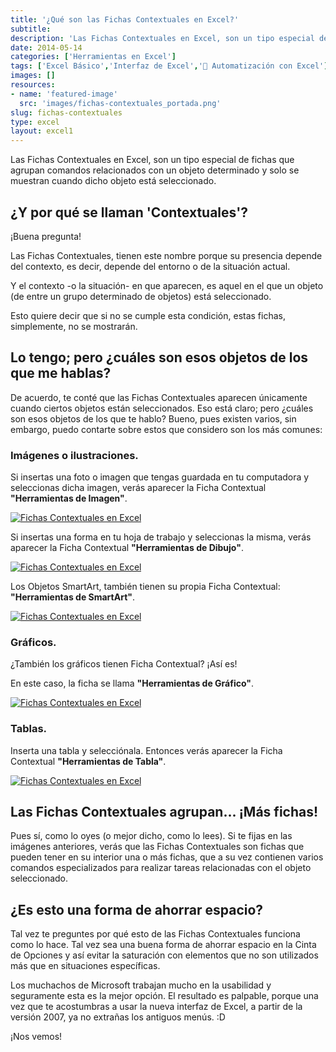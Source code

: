 ```yaml
---
title: '¿Qué son las Fichas Contextuales en Excel?'
subtitle: 
description: 'Las Fichas Contextuales en Excel, son un tipo especial de fichas que agrupan comandos relacionados con un objeto determinado.'
date: 2014-05-14
categories: ['Herramientas en Excel']
tags: ['Excel Básico','Interfaz de Excel','🤖 Automatización con Excel']
images: []
resources: 
- name: 'featured-image'
  src: 'images/fichas-contextuales_portada.png'
slug: fichas-contextuales
type: excel
layout: excel1
---
```


Las Fichas Contextuales en Excel, son un tipo especial de fichas que agrupan comandos relacionados con un objeto determinado y solo se muestran cuando dicho objeto está seleccionado.

## ¿Y por qué se llaman 'Contextuales'?

¡Buena pregunta!

Las Fichas Contextuales, tienen este nombre porque su presencia depende del contexto, es decir, depende del entorno o de la situación actual.

Y el contexto -o la situación- en que aparecen, es aquel en el que un objeto (de entre un grupo determinado de objetos) está seleccionado.

Esto quiere decir que si no se cumple esta condición, estas fichas, simplemente, no se mostrarán.

## Lo tengo; pero ¿cuáles son esos objetos de los que me hablas?

De acuerdo, te conté que las Fichas Contextuales aparecen únicamente cuando ciertos objetos están seleccionados. Eso está claro; pero ¿cuáles son esos objetos de los que te hablo? Bueno, pues existen varios, sin embargo, puedo contarte sobre estos que considero son los más comunes:

### Imágenes o ilustraciones.

Si insertas una foto o imagen que tengas guardada en tu computadora y seleccionas dicha imagen, verás aparecer la Ficha Contextual **"Herramientas de Imagen"**.

[![Fichas Contextuales en Excel](images/20130821-fichas-contextuales-000075.png)](http://raymundoycaza.com/wp-content/uploads/20130821-fichas-contextuales-000075.png)

Si insertas una forma en tu hoja de trabajo y seleccionas la misma, verás aparecer la Ficha Contextual **"Herramientas de Dibujo"**.

[![Fichas Contextuales en Excel](images/20130821-fichas-contextuales-000076.png)](http://raymundoycaza.com/wp-content/uploads/20130821-fichas-contextuales-000076.png)

Los Objetos SmartArt, también tienen su propia Ficha Contextual: **"Herramientas de SmartArt"**.

[![Fichas Contextuales en Excel](images/20130821-fichas-contextuales-000077.png)](http://raymundoycaza.com/wp-content/uploads/20130821-fichas-contextuales-000077.png)

### Gráficos.

¿También los gráficos tienen Ficha Contextual? ¡Así es!

En este caso, la ficha se llama **"Herramientas de Gráfico"**.

[![Fichas Contextuales en Excel](images/20130821-fichas-contextuales-000078.png)](http://raymundoycaza.com/wp-content/uploads/20130821-fichas-contextuales-000078.png)

### Tablas.

Inserta una tabla y selecciónala. Entonces verás aparecer la Ficha Contextual **"Herramientas de Tabla"**.

[![Fichas Contextuales en Excel](images/20130821-fichas-contextuales-000079.png)](http://raymundoycaza.com/wp-content/uploads/20130821-fichas-contextuales-000079.png)

## Las Fichas Contextuales agrupan... ¡Más fichas!

Pues sí, como lo oyes (o mejor dicho, como lo lees). Si te fijas en las imágenes anteriores, verás que las Fichas Contextuales son fichas que pueden tener en su interior una o más fichas, que a su vez contienen varios comandos especializados para realizar tareas relacionadas con el objeto seleccionado.

## ¿Es esto una forma de ahorrar espacio?

Tal vez te preguntes por qué esto de las Fichas Contextuales funciona como lo hace. Tal vez sea una buena forma de ahorrar espacio en la Cinta de Opciones y así evitar la saturación con elementos que no son utilizados más que en situaciones específicas.

Los muchachos de Microsoft trabajan mucho en la usabilidad y seguramente esta es la mejor opción. El resultado es palpable, porque una vez que te acostumbras a usar la nueva interfaz de Excel, a partir de la versión 2007, ya no extrañas los antiguos menús. :D

¡Nos vemos!
